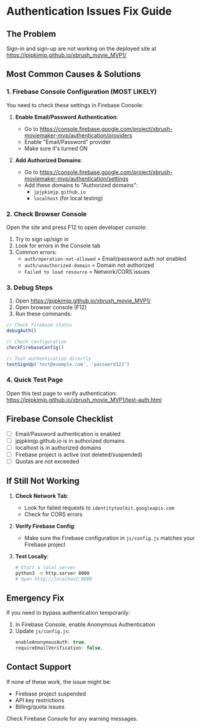 # Authentication Issues Fix Guide

## The Problem
Sign-in and sign-up are not working on the deployed site at https://jpjpkimjp.github.io/xbrush_movie_MVP1/

## Most Common Causes & Solutions

### 1. **Firebase Console Configuration** (MOST LIKELY)
You need to check these settings in Firebase Console:

1. **Enable Email/Password Authentication**:
   - Go to https://console.firebase.google.com/project/xbrush-moviemaker-mvp/authentication/providers
   - Enable "Email/Password" provider
   - Make sure it's turned ON

2. **Add Authorized Domains**:
   - Go to https://console.firebase.google.com/project/xbrush-moviemaker-mvp/authentication/settings
   - Add these domains to "Authorized domains":
     - `jpjpkimjp.github.io`
     - `localhost` (for local testing)

### 2. **Check Browser Console**
Open the site and press F12 to open developer console:

1. Try to sign up/sign in
2. Look for errors in the Console tab
3. Common errors:
   - `auth/operation-not-allowed` = Email/password auth not enabled
   - `auth/unauthorized-domain` = Domain not authorized
   - `Failed to load resource` = Network/CORS issues

### 3. **Debug Steps**
1. Open https://jpjpkimjp.github.io/xbrush_movie_MVP1/
2. Open browser console (F12)
3. Run these commands:

```javascript
// Check Firebase status
debugAuth()

// Check configuration
checkFirebaseConfig()

// Test authentication directly
testSignUp('test@example.com', 'password123')
```

### 4. **Quick Test Page**
Open this test page to verify authentication:
https://jpjpkimjp.github.io/xbrush_movie_MVP1/test-auth.html

## Firebase Console Checklist

- [ ] Email/Password authentication is enabled
- [ ] jpjpkimjp.github.io is in authorized domains
- [ ] localhost is in authorized domains
- [ ] Firebase project is active (not deleted/suspended)
- [ ] Quotas are not exceeded

## If Still Not Working

1. **Check Network Tab**:
   - Look for failed requests to `identitytoolkit.googleapis.com`
   - Check for CORS errors

2. **Verify Firebase Config**:
   - Make sure the Firebase configuration in `js/config.js` matches your Firebase project

3. **Test Locally**:
   ```bash
   # Start a local server
   python3 -m http.server 8000
   # Open http://localhost:8000
   ```

## Emergency Fix

If you need to bypass authentication temporarily:

1. In Firebase Console, enable Anonymous Authentication
2. Update `js/config.js`:
   ```javascript
   enableAnonymousAuth: true,
   requireEmailVerification: false,
   ```

## Contact Support

If none of these work, the issue might be:
- Firebase project suspended
- API key restrictions
- Billing/quota issues

Check Firebase Console for any warning messages.
